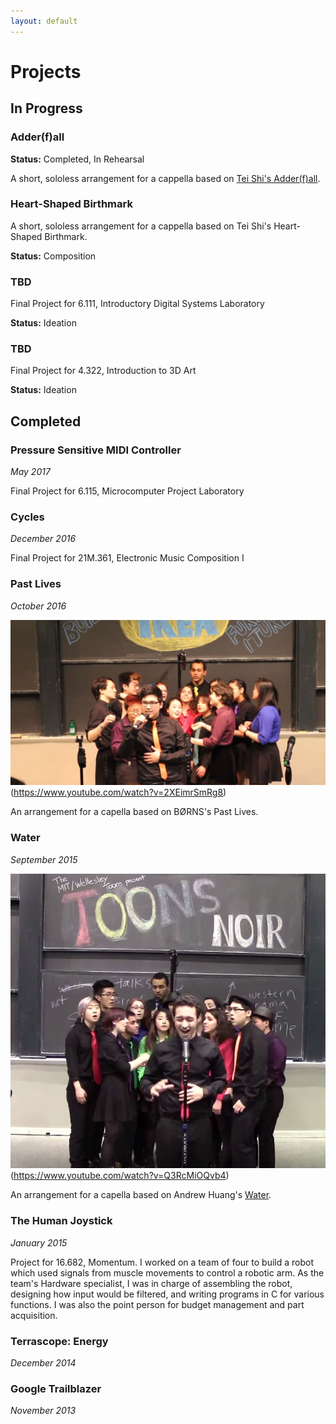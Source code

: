 ```yaml
---
layout: default
---
```


# Projects

## In Progress

### Adder(f)all
**Status:** Completed, In Rehearsal

A short, sololess arrangement for a cappella based on [Tei Shi's Adder(f)all](https://open.spotify.com/track/3tcpDYxRmUe4O3ylYXl1xM).

### Heart-Shaped Birthmark

A short, sololess arrangement for a cappella based on Tei Shi's Heart-Shaped Birthmark.

**Status:** Composition


### TBD

Final Project for 6.111, Introductory Digital Systems Laboratory

**Status:** Ideation


### TBD

Final Project for 4.322, Introduction to 3D Art

**Status:** Ideation


## Completed

### Pressure Sensitive MIDI Controller

_May 2017_

Final Project for 6.115, Microcomputer Project Laboratory


### Cycles

_December 2016_

Final Project for 21M.361, Electronic Music Composition I

### Past Lives

_October 2016_

![Past Lives](PastLives.JPG)(https://www.youtube.com/watch?v=2XEimrSmRg8)

An arrangement for a capella based on BØRNS's Past Lives. 


### Water

_September 2015_

![Water](Water.JPG)(https://www.youtube.com/watch?v=Q3RcMiOQvb4)

An arrangement for a capella based on Andrew Huang's [Water](https://www.youtube.com/watch?v=qptGV7finFo). 


### The Human Joystick
_January 2015_

Project for 16.682, Momentum. 
I worked on a team of four to build a robot which used signals from muscle movements to control a robotic arm. 
As the team's Hardware specialist, I was in charge of assembling the robot, designing how input would be filtered,
and writing programs in C for various functions. I was also the point person for budget management and part acquisition.


### Terrascope: Energy

_December 2014_


### Google Trailblazer

_November 2013_
